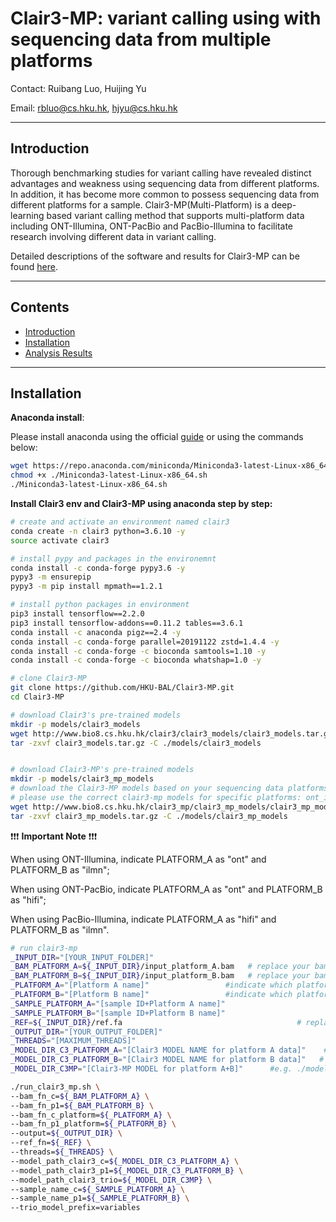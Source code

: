 # Clair3-MP: variant calling using with sequencing data from multiple platforms

Contact: Ruibang Luo, Huijing Yu

Email: rbluo@cs.hku.hk, hjyu@cs.hku.hk

---
## Introduction
Thorough benchmarking studies for variant calling have revealed distinct advantages and weakness using sequencing data from different platforms. In addition, it has become more common to possess sequencing data from different platforms for a sample. Clair3-MP(Multi-Platform) is a deep-learning based variant calling method that supports multi-platform data including ONT-Illumina, ONT-PacBio and PacBio-Illumina to facilitate research involving different data in variant calling. 

Detailed descriptions of the software and results for Clair3-MP can be found [here](https://www.biorxiv.org/content/10.1101/2023.05.31.543184v1).

----

## Contents

* [Introduction](#introduction)
* [Installation](#installation)
* [Analysis Results](http://www.bio8.cs.hku.hk/clair3_mp/results/)
---

## Installation
**Anaconda install**:

Please install anaconda using the official [guide](https://docs.anaconda.com/anaconda/install) or using the commands below:

```bash
wget https://repo.anaconda.com/miniconda/Miniconda3-latest-Linux-x86_64.sh
chmod +x ./Miniconda3-latest-Linux-x86_64.sh
./Miniconda3-latest-Linux-x86_64.sh
```

**Install Clair3 env and Clair3-MP using anaconda step by step:**


```bash
# create and activate an environment named clair3
conda create -n clair3 python=3.6.10 -y
source activate clair3

# install pypy and packages in the environemnt
conda install -c conda-forge pypy3.6 -y
pypy3 -m ensurepip
pypy3 -m pip install mpmath==1.2.1

# install python packages in environment
pip3 install tensorflow==2.2.0
pip3 install tensorflow-addons==0.11.2 tables==3.6.1
conda install -c anaconda pigz==2.4 -y
conda install -c conda-forge parallel=20191122 zstd=1.4.4 -y
conda install -c conda-forge -c bioconda samtools=1.10 -y
conda install -c conda-forge -c bioconda whatshap=1.0 -y

# clone Clair3-MP
git clone https://github.com/HKU-BAL/Clair3-MP.git
cd Clair3-MP

# download Clair3's pre-trained models
mkdir -p models/clair3_models
wget http://www.bio8.cs.hku.hk/clair3/clair3_models/clair3_models.tar.gz
tar -zxvf clair3_models.tar.gz -C ./models/clair3_models


# download Clair3-MP's pre-trained models
mkdir -p models/clair3_mp_models
# download the Clair3-MP models based on your sequencing data platforms 
# please use the correct clair3-mp models for specific platforms: ont_ilmn, ont_pb, pb_ilmn
wget http://www.bio8.cs.hku.hk/clair3_mp/clair3_mp_models/clair3_mp_models.tar.gz
tar -zxvf clair3_mp_models.tar.gz -C ./models/clair3_mp_models
```
:exclamation::exclamation::exclamation: **Important Note** :exclamation::exclamation::exclamation:

When using ONT-Illumina, indicate PLATFORM_A as "ont" and PLATFORM_B as "ilmn";

When using ONT-PacBio, indicate PLATFORM_A as "ont" and PLATFORM_B as "hifi";

When using PacBio-Illumina, indicate PLATFORM_A as "hifi" and PLATFORM_B as "ilmn".
 
```bash
# run clair3-mp
_INPUT_DIR="[YOUR_INPUT_FOLDER]"                                                        # e.g. ./input
_BAM_PLATFORM_A=${_INPUT_DIR}/input_platform_A.bam   # replace your bam file generated from platform A
_BAM_PLATFORM_B=${_INPUT_DIR}/input_platform_B.bam   # replace your bam file generated from platform B
_PLATFORM_A="[Platform A name]"                 #indicate which platform is used for ${_BAM_PLATFORM_A}
_PLATFORM_B="[Platform B name]"                 #indicate which platform is used for ${_BAM_PLATFORM_B}
_SAMPLE_PLATFORM_A="[sample ID+Platform A name]"                                       # e.g. HG003_ont
_SAMPLE_PLATFORM_B="[sample ID+Platform B name]"                                      # e.g. HG003_ilmn
_REF=${_INPUT_DIR}/ref.fa                                       # replace your reference file name here
_OUTPUT_DIR="[YOUR_OUTPUT_FOLDER]"                                                      # e.g. ./output
_THREADS="[MAXIMUM_THREADS]"                                                                   # e.g. 8
_MODEL_DIR_C3_PLATFORM_A="[Clair3 MODEL NAME for platform A data]"    # e.g. ./models/clair3_models/ont_guppy5
_MODEL_DIR_C3_PLATFORM_B="[Clair3 MODEL NAME for platform B data]"   # e.g. ./models/clair3_models/ilmn
_MODEL_DIR_C3MP="[Clair3-MP MODEL for platform A+B]"      #e.g. ./models/clair3_mp_models/${_PLATFORM_A}_${_PLATFORM_B}

./run_clair3_mp.sh \
--bam_fn_c=${_BAM_PLATFORM_A} \
--bam_fn_p1=${_BAM_PLATFORM_B} \
--bam_fn_c_platform=${_PLATFORM_A} \
--bam_fn_p1_platform=${_PLATFORM_B} \
--output=${_OUTPUT_DIR} \
--ref_fn=${_REF} \
--threads=${_THREADS} \
--model_path_clair3_c=${_MODEL_DIR_C3_PLATFORM_A} \
--model_path_clair3_p1=${_MODEL_DIR_C3_PLATFORM_B} \
--model_path_clair3_trio=${_MODEL_DIR_C3MP} \
--sample_name_c=${_SAMPLE_PLATFORM_A} \
--sample_name_p1=${_SAMPLE_PLATFORM_B} \
--trio_model_prefix=variables 
```
